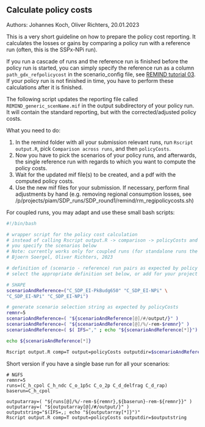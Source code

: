 ## Calculate policy costs

Authors: Johannes Koch, Oliver Richters, 20.01.2023

This is a very short guideline on how to prepare the policy cost reporting. It calculates the losses or gains by comparing a policy run with a reference run (often, this is the SSPx-NPi run).

If you run a cascade of runs and the reference run is finished before the policy run is started, you can simply specify the reference run as a column `path_gdx_refpolicycost` in the scenario_config file, see [REMIND tutorial 03](03_RunningBundleOfRuns.md). If your policy run is not finished in time, you have to perform these calculations after it is finished.

The following script updates the reporting file called `REMIND_generic_scenName.mif` in the output subdirectory of your policy run.
It will contain the standard reporting, but with the corrected/adjusted policy costs.

What you need to do:
1. In the remind folder with all your submission relevant runs, run `Rscript output.R`, pick `Comparison across runs`, and then `policyCosts`.
2. Now you have to pick the scenarios of your policy runs, and afterwards, the single reference run with regards to which you want to compute the policy costs.
3. Wait for the updated mif file(s) to be created, and a pdf with the computed policy costs.
4. Use the new mif files for your submission. If necessary, perform final adjustments by hand (e.g. removing regional consumption losses, see /p/projects/piam/SDP_runs/SDP_round1/remind/rm_regipolicycosts.sh)

For coupled runs, you may adapt and use these small bash scripts:
``` bash
#!/bin/bash

# wrapper script for the policy cost calculation
# instead of calling Rscript output.R -> comparison -> policyCosts and selecting the scenarios manually,
# you specify the scenarios below
# Note: currently works only for coupled runs (for standalone runs the timestamp needs to be taken up)
# Bjoern Soergel, Oliver Richters, 2023

# definition of (scenario - reference) run pairs as expected by policy cost calculation
# select the appropriate definition set below, or add for your project

# SHAPE
scenarioAndReference=("C_SDP_EI-PkBudg650" "C_SDP_EI-NPi" \
"C_SDP_EI-NPi" "C_SDP_EI-NPi")

# generate scenario selection string as expected by policyCosts
remnr=5
scenarioAndReference=( "${scenarioAndReference[@]/#/output/}" )
scenarioAndReference=( "${scenarioAndReference[@]/%/-rem-$remnr}" )
scenarioAndReference=( $( IFS="," ; echo "${scenarioAndReference[*]}") )

echo ${scenarioAndReference[*]}

Rscript output.R comp=T output=policyCosts outputdir=$scenarioAndReference
```

Short version if you have a single base run for all your scenarios:
```
# NGFS
remnr=5
runs=(C_h_cpol C_h_ndc C_o_1p5c C_o_2p C_d_delfrag C_d_rap)
baserun=C_h_cpol

outputarray=( "${runs[@]/%/-rem-${remnr},${baserun}-rem-${remnr}}" )
outputarray=( "${outputarray[@]/#/output/}" )
outputstring="$(IFS=,; echo "${outputarray[*]}")"
Rscript output.R comp=T output=policyCosts outputdir=$outputstring
```
